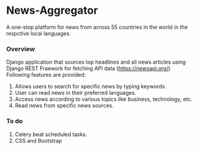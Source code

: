 # News-Aggregator

A one-stop platform for news from across 55 countries in the world in the respctive local languages. 

### Overview
Django application that sources top headlines and all news articles using Django REST Fraework for fetching API data (https://newsapi.org/)
Following features are provided:
1. Allows users to search for specific news by typing keywords.
2. User can read news in their preferred languages.
3. Access news according to various topics like business, technology, etc.
4. Read news from specific news sources.


### To do
1. Celery beat scheduled tasks.
2. CSS and Bootstrap
